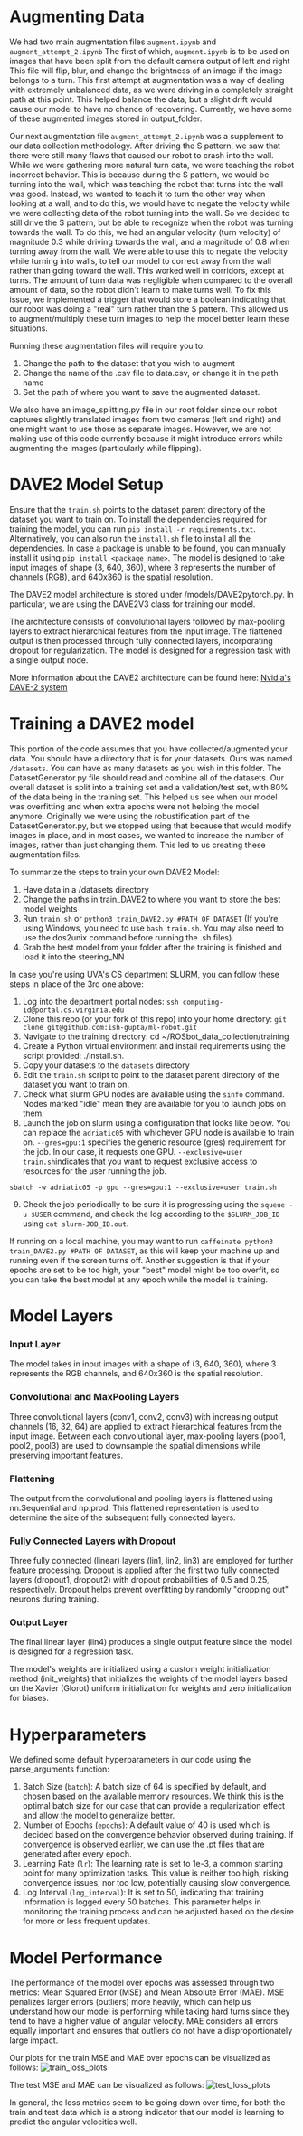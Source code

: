 


# Augmenting Data
We had two main augmentation files  ``augment.ipynb`` and ``augment_attempt_2.ipynb`` 
The first of which, ``augment.ipynb`` is to be used on images that have been split from the default camera output of left and right
This file will flip, blur, and change the brightness of an image if the image belongs to a turn. This first attempt at augmentation was 
a way of dealing with extremely unbalanced data, as we were driving in a completely straight path at this point. This helped balance the data, 
but a slight drift would cause our model to have no chance of recovering. Currently, we have some of these augmented images stored in output_folder.

Our next augmentation file ``augment_attempt_2.ipynb`` was a supplement to our data collection methodology. After driving the S pattern, we saw that there were 
still many flaws that caused our robot to crash into the wall. While we were gathering more natural turn data, we were teaching the robot incorrect behavior. This is because during the S pattern, we would be turning into the wall, which was teaching the robot that turns into the wall was good. Instead, we wanted to teach it to turn the other way when looking at a wall, and to do this, we would have to negate the velocity while we were collecting data of the robot turning into the wall. So we decided to still drive the S pattern, but be able to recognize when the robot was turning towards the wall. To do this, we had an angular velocity (turn velocity) of magnitude 0.3 while driving towards the wall, and a magnitude of 0.8 when turning away from the wall. We were able to use this to negate the velocity while turning into walls, to tell our model to correct away from the wall rather than going toward the wall. This worked well in corridors, except at turns. The amount of turn data was negligible when compared to the overall amount of data, so the robot didn't learn to make turns well. To fix this issue, we implemented a trigger that would store a boolean indicating that our robot was doing a "real" turn rather than the S pattern. This allowed us to augment/multiply these turn images to help the model better learn these situations. 

Running these augmentation files will require you to:
1. Change the path to the dataset that you wish to augment
2. Change the name of the .csv file to data.csv, or change it in the path name
3. Set the path of where you want to save the augmented dataset. 

We also have an image_splitting.py file in our root folder since our robot captures slightly translated images from two cameras (left and right) and one might want to use those as separate images. However, we are not making use of this code currently because it might introduce errors while augmenting the images (particularly while flipping).

# DAVE2 Model Setup
Ensure that the ``train.sh`` points to the dataset parent directory of the dataset you want to train on. 
To install the dependencies required for training the model, you can run ``pip install -r requirements.txt``. Alternatively, you can also run the ``install.sh`` file to install all the dependencies. In case a package is unable to be found, you can manually install it using ``pip install <package_name>``. The model is designed to take input images of shape (3, 640, 360), where 3 represents the number of channels (RGB), and 640x360 is the spatial resolution.

The DAVE2 model architecture is stored under /models/DAVE2pytorch.py. In particular, we are using the DAVE2V3 class for training our model.  

The architecture consists of convolutional layers followed by max-pooling layers to extract hierarchical features from the input image. The flattened output is then processed through fully connected layers, incorporating dropout for regularization. The model is designed for a regression task with a single output node.

More information about the DAVE2 architecture can be found here: [Nvidia's DAVE-2 system](https://arxiv.org/pdf/1604.07316v1.pdf)

# Training a DAVE2 model
This portion of the code assumes that you have collected/augmented your data. You should have a directory that is for your datasets. Ours was named ``/datasets``. You can have as many datasets as you wish in this folder. The DatasetGenerator.py file should read and combine all of the datasets. Our overall dataset is split into a training set and a validation/test set, with 80% of the data being in the training set. This helped us see when our model was overfitting and when extra epochs were not helping the model anymore. Originally we were using the robustification part of the DatasetGenerator.py, but we stopped using that because that would modify images in place, and in most cases, we wanted to increase the number of images, rather than just changing them. This led to us creating these augmentation files. 

To summarize the steps to train your own DAVE2 Model:
1. Have data in a /datasets directory
2. Change the paths in train_DAVE2 to where you want to store the best model weights
3. Run ``train.sh`` or ``python3 train_DAVE2.py #PATH OF DATASET`` (If you're using Windows, you need to use ``bash train.sh``. You may also need to use the dos2unix command before running the .sh files).
4. Grab the best model from your folder after the training is finished and load it into the steering_NN

In case you're using UVA's CS department SLURM, you can follow these steps in place of the 3rd one above:
1. Log into the department portal nodes: ``ssh computing-id@portal.cs.virginia.edu``
2. Clone this repo (or your fork of this repo) into your home directory: ``git clone git@github.com:ish-gupta/ml-robot.git``
3. Navigate to the training directory: cd ~/ROSbot_data_collection/training
4. Create a Python virtual environment and install requirements using the script provided: ./install.sh.
5. Copy your datasets to the ``datasets`` directory
6. Edit the ``train.sh`` script to point to the dataset parent directory of the dataset you want to train on.
7. Check what slurm GPU nodes are available using the ``sinfo`` command. Nodes marked "idle" mean they are available for you to launch jobs on them.
8. Launch the job on slurm using a configuration that looks like below. You can replace the ``adriatic05`` with whichever GPU node is available to train on. ``--gres=gpu:1`` specifies the generic resource (gres) requirement for the job. In our case, it requests one GPU. ``--exclusive=user train.sh``indicates that you want to request exclusive access to resources for the user running the job.

```
sbatch -w adriatic05 -p gpu --gres=gpu:1 --exclusive=user train.sh
```
 
9. Check the job periodically to be sure it is progressing using the ``squeue -u $USER`` command, and check the log according to the ``$SLURM_JOB_ID`` using ``cat slurm-JOB_ID.out``.


If running on a local machine, you may want to run ``caffeinate python3 train_DAVE2.py #PATH OF DATASET``, as this will keep your machine up and running even if the screen turns off. Another suggestion is that if your epochs are set to be too high, your "best" model might be too overfit, so you can take the best model at any epoch while the model is training. 

# Model Layers

### Input Layer
The model takes in input images with a shape of (3, 640, 360), where 3 represents the RGB channels, and 640x360 is the spatial resolution.

### Convolutional and MaxPooling Layers
Three convolutional layers (conv1, conv2, conv3) with increasing output channels (16, 32, 64) are applied to extract hierarchical features from the input image. Between each convolutional layer, max-pooling layers (pool1, pool2, pool3) are used to downsample the spatial dimensions while preserving important features.

### Flattening
The output from the convolutional and pooling layers is flattened using nn.Sequential and np.prod. This flattened representation is used to determine the size of the subsequent fully connected layers.

### Fully Connected Layers with Dropout
Three fully connected (linear) layers (lin1, lin2, lin3) are employed for further feature processing. Dropout is applied after the first two fully connected layers (dropout1, dropout2) with dropout probabilities of 0.5 and 0.25, respectively. Dropout helps prevent overfitting by randomly "dropping out" neurons during training.

### Output Layer
The final linear layer (lin4) produces a single output feature since the model is designed for a regression task.

The model's weights are initialized using a custom weight initialization method (init_weights) that initializes the weights of the model layers based on the Xavier (Glorot) uniform initialization for weights and zero initialization for biases.

# Hyperparameters
We defined some default hyperparameters in our code using the parse_arguments function:
1. Batch Size (``batch``): A batch size of 64 is specified by default, and chosen based on the available memory resources. We think this is the optimal batch size for our case that can provide a regularization effect and allow the model to generalize better.
2. Number of Epochs (``epochs``): A default value of 40 is used which is decided based on the convergence behavior observed during training. If convergence is observed earlier, we can use the .pt files that are generated after every epoch.
3. Learning Rate (``lr``): The learning rate is set to 1e-3, a common starting point for many optimization tasks. This value is neither too high, risking convergence issues, nor too low, potentially causing slow convergence.
4. Log Interval (``log_interval``): It is set to 50, indicating that training information is logged every 50 batches. This parameter helps in monitoring the training process and can be adjusted based on the desire for more or less frequent updates.

# Model Performance
The performance of the model over epochs was assessed through two metrics: Mean Squared Error (MSE) and Mean Absolute Error (MAE). MSE penalizes larger errors (outliers) more heavily, which can help us understand how our model is performing while taking hard turns since they tend to have a higher value of angular velocity. MAE considers all errors equally important and ensures that outliers do not have a disproportionately large impact.

Our plots for the train MSE and MAE over epochs can be visualized as follows:
![train_loss_plots](https://github.com/ish-gupta/ml-robot/assets/59526423/132d5caa-32ea-4deb-ac7f-14ce5a63084a)

The test MSE and MAE can be visualized as follows:
![test_loss_plots](https://github.com/ish-gupta/ml-robot/assets/59526423/84dde97d-31af-4ab4-86bd-8ac462ecde4f)

In general, the loss metrics seem to be going down over time, for both the train and test data which is a strong indicator that our model is learning to predict the angular velocities well.
